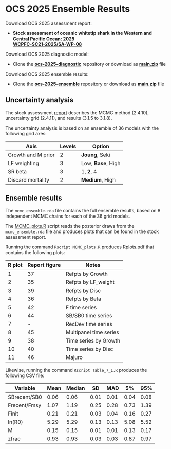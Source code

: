 # OCS 2025 Ensemble Results

Download OCS 2025 assessment report:

- **Stock assessment of oceanic whitetip shark in the Western and Central Pacific Ocean: 2025**\
  **[WCPFC-SC21-2025/SA-WP-08](https://meetings.wcpfc.int/node/26650)**

Download OCS 2025 diagnostic model:

- Clone the **[ocs-2025-diagnostic](https://github.com/PacificCommunity/ofp-sam-ocs-2025-diagnostic)** repository or download as **[main.zip](https://github.com/PacificCommunity/ofp-sam-ocs-2025-diagnostic/archive/refs/heads/main.zip)** file

Download OCS 2025 ensemble results:

- Clone the **[ocs-2025-ensemble](https://github.com/PacificCommunity/ofp-sam-ocs-2025-ensemble)** repository or download as **[main.zip](https://github.com/PacificCommunity/ofp-sam-ocs-2025-ensemble/archive/refs/heads/main.zip)** file

## Uncertainty analysis

The stock assessment [report](https://meetings.wcpfc.int/node/26650) describes the MCMC method (2.4.10), uncertainty grid (2.4.11), and results (3.1.5 to 3.1.8).

The uncertainty analysis is based on an ensemble of 36 models with the following grid axes:

Axis               | Levels | Option
------------------ | ------ | -------------------
Growth and M prior |      2 | **Joung**, Seki
LF weighting       |      3 | Low, **Base**, High
SR beta            |      3 | 1, **2**, 4
Discard mortality  |      2 | **Medium**, High

## Ensemble results

The `mcmc_ensemble.rda` file contains the full ensemble results, based on 8 independent MCMC chains for each of the 36 grid models.

The [MCMC_plots.R](MCMC_plots.R) script reads the posterior draws from the `mcmc_ensemble.rda` file and produces plots that can be found in the stock assessment report.

Running the command `Rscript MCMC_plots.R` produces [Rplots.pdf](Rplots.pdf) that contains the following plots:

R plot | Report figure | Notes
------ | ------------- | ----------------------
1      | 37            | Refpts by Growth
2      | 35            | Refpts by LF_weight
3      | 39            | Refpts by Disc
4      | 36            | Refpts by Beta
5      | 42            | F time series
6      | 44            | SB/SB0 time series
7      | -             | RecDev time series
8      | 45            | Multipanel time series
9      | 38            | Time series by Growth
10     | 40            | Time series by Disc
11     | 46            | Majuro

Likewise, running the command `Rscript Table_7_1.R` produces the following CSV file:

Variable     | Mean | Median | SD   | MAD  |   5% |  95%
------------ | ---- | ------ | ---- | ---- | ---- | ----
SBrecent/SB0 | 0.06 | 0.06   | 0.01 | 0.01 | 0.04 | 0.08
Frecent/Fmsy | 1.07 | 1.19   | 0.25 | 0.28 | 0.73 | 1.39
Finit        | 0.21 | 0.21   | 0.03 | 0.04 | 0.16 | 0.27
ln(R0)       | 5.29 | 5.29   | 0.13 | 0.13 | 5.08 | 5.52
M            | 0.15 | 0.15   | 0.01 | 0.01 | 0.13 | 0.17
zfrac        | 0.93 | 0.93   | 0.03 | 0.03 | 0.87 | 0.97
